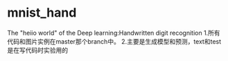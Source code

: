 # mnist_hand
The "heiio world" of the Deep learning:Handwritten digit recognition
1.所有代码和图片实例在master那个branch中。
2.主要是生成模型和预测，text和test是在写代码时实验用的
